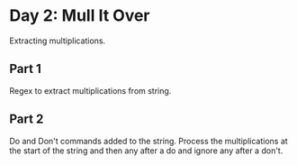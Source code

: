 # Day 2: Mull It Over

Extracting multiplications.

## Part 1

Regex to extract multiplications from string.

## Part 2

Do and Don't commands added to the string. 
Process the multiplications at the start of the string and then any after a do and ignore any after a don't.